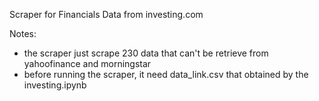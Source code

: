 Scraper for Financials Data from investing.com

Notes:
- the scraper just scrape 230 data that can't be retrieve from yahoofinance and morningstar
- before running the scraper, it need data_link.csv that obtained by the investing.ipynb
